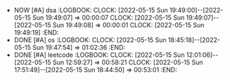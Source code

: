 - NOW [#A] dsa
  :LOGBOOK:
  CLOCK: [2022-05-15 Sun 19:49:00]--[2022-05-15 Sun 19:49:07] =>  00:00:07
  CLOCK: [2022-05-15 Sun 19:49:07]--[2022-05-15 Sun 19:49:08] =>  00:00:01
  CLOCK: [2022-05-15 Sun 19:49:19]
  :END:
- DONE [#A] os
  :LOGBOOK:
  CLOCK: [2022-05-15 Sun 18:45:18]--[2022-05-15 Sun 19:47:54] =>  01:02:36
  :END:
- DONE [#A] leetcode
  :LOGBOOK:
  CLOCK: [2022-05-15 Sun 12:01:06]--[2022-05-15 Sun 12:59:27] =>  00:58:21
  CLOCK: [2022-05-15 Sun 17:51:49]--[2022-05-15 Sun 18:44:50] =>  00:53:01
  :END: